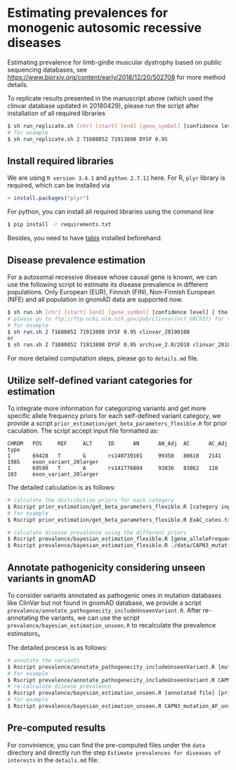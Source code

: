 # Estimating prevalences for monogenic autosomic recessive diseases
Estimating prevalence for limb-girdle muscular dystrophy based on public sequencing databases, see https://www.biorxiv.org/content/early/2018/12/20/502708 for more method details.

To replicate results presented in the manuscript above (which used the clinvar database updated in 20180429), please run the script after installation of all required libraries 
```bash
$ sh run_replicate.sh [chr] [start] [end] [gene_symbol] [confidence level]
# for example
$ sh run_replicate.sh 2 71680852 71913898 DYSF 0.95
```

## Install required libraries
We are using `R version 3.4.1` and `python 2.7.11` here. 
For R, `plyr` library is required, which can be installed via 
``` R
> install.packages("plyr")
```

For python, you can install all required libraries using the command line
``` bash
$ pip install -r requirements.txt
```

Besides, you need to have [tabix](http://wiki.wubrowse.org/How_to_install_tabix) installed beforehand.  


## Disease prevalence estimation
For a autosomal recessive disease whose causal gene is known, we can use the following script to estimate its disease prevalence in different populations. Only European (EUR), Finnish (FIN), Non-Finnish European (NFE) and all population in gnomAD data are supported now.
```bash
$ sh run.sh [chr] [start] [end] [gene_symbol] [confidence level] [ the most updated clinvar version]
# please go to ftp://ftp.ncbi.nlm.nih.gov/pub/clinvar/vcf_GRCh37/ for the most updated clinvar database version or the archived version in 2018 (ftp://ftp.ncbi.nlm.nih.gov/pub/clinvar/vcf_GRCh37/archive_*/20XX/)
# for example
$ sh run.sh 2 71680852 71913898 DYSF 0.95 clinvar_20190108
or
$ sh run.sh 2 71680852 71913898 DYSF 0.95 archive_2.0/2018 clinvar_20180429
```
For more detailed computation steps, please go to `details.md` file.

## Utilize self-defined variant categories for estimation
To integrate more information for categorizing variants and get more specific allele frequency priors for each self-defined variant category, we provide a script  `prior_estimation/get_beta_parameters_flexible.R` for prior caculation. The script accept input file formatted as:
```
CHROM   POS     REF     ALT     ID      AN      AN_Adj  AC      AC_Adj  type
1       69428   T       G       rs140739101     99358   80618   2141    1985    exon_variant_20larger
1       69590   T       A       rs141776804     93836   83862   110     103     exon_variant_20larger
```
The detailed calculation is as follows:
```bash
# calculate the distribution priors for each category
$ Rscript prior_estimation/get_beta_parameters_flexible.R [category input file] [prior output file]
# for example
$ Rscript prior_estimation/get_beta_parameters_flexible.R ExAC_cates.txt ExAC_priors.txt

# calculate disease prevalence using the different priors
$ Rscript prevalence/bayesian_estimation_flexible.R [gene_alleleFrequeny_pathogeneicityAnnotation file] [prior file] [population] [category input file] [gene chromosome] [confidence level] [output result file]
$ Rscript prevalence/bayesian_estimation_flexible.R ./data/CAPN3_mutation_AF_patho.txt ExAC_priors.txt All ExAC_cates.txt 7 0.95 ./result/CAPN3_All_0.95.txt
```

## Annotate pathogenicity considering unseen variants in gnomAD
To consider variants annotated as pathogenic ones in mutation databases like ClinVar but not found in gnomAD database, we provide a script `prevalence/annotate_pathogenecity_includeUnseenVariant.R`. After re-annotating the variants, we can use the script `prevalence/bayesian_estimation_unseen.R` to recalculate the prevalence estimators。 

The detailed process is as follows:
```bash
# annotate the variants
$ Rscript prevalence/annotate_pathogenecity_includeUnseenVariant.R [mutation AF input file] [annotated output file]
# for example
$ Rscript prevalence/annotate_pathogenecity_includeUnseenVariant.R CAPN3_mutation_AF.txt CAPN3_mutation_AF_unseen_patho.txt
# re-calculate disease prevalence 
$ Rscript prevalence/bayesian_estimation_unseen.R [annotated file] [prior file] [population] [confidence score] [output file]
# for example
$ Rscript prevalence/bayesian_estimation_unseen.R CAPN3_mutation_AF_unseen_patho.txt ./data/beta_parameter_prior_ExAC.txt AFR 0.95 CAPN3_AFR_0.95_unseen.txt 
```



## Pre-computed results
For convinience, you can find the pre-computed files under the `data` directory and directly run the step `Estimate prevalences for diseases of interests` in the `details.md` file.


